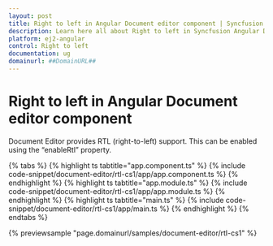 ```yaml
---
layout: post
title: Right to left in Angular Document editor component | Syncfusion
description: Learn here all about Right to left in Syncfusion Angular Document editor component of Syncfusion Essential JS 2 and more.
platform: ej2-angular
control: Right to left 
documentation: ug
domainurl: ##DomainURL##
---
```


# Right to left in Angular Document editor component

Document Editor provides RTL (right-to-left) support. This can be enabled using the “enableRtl” property.

{% tabs %}
{% highlight ts tabtitle="app.component.ts" %}
{% include code-snippet/document-editor/rtl-cs1/app/app.component.ts %}
{% endhighlight %}
{% highlight ts tabtitle="app.module.ts" %}
{% include code-snippet/document-editor/rtl-cs1/app/app.module.ts %}
{% endhighlight %}
{% highlight ts tabtitle="main.ts" %}
{% include code-snippet/document-editor/rtl-cs1/app/main.ts %}
{% endhighlight %}
{% endtabs %}
  
{% previewsample "page.domainurl/samples/document-editor/rtl-cs1" %}